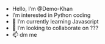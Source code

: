 - Hello, I’m @Demo-Khan
-  I’m interested in Python coding
- 🌱 I’m currently learning Javascript
- 💞️ I’m looking to collaborate on ???
- 📫 dm me

<!---
Demo-Khan/Demo-Khan is a ✨ special ✨ repository because its `README.md` (this file) appears on your GitHub profile.
You can click the Preview link to take a look at your changes.
--->
